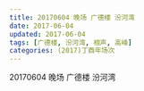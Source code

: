 ```yaml
---
title: 20170604 晚场 广德楼 汾河湾
date: 2017-06-04
updated: 2017-06-04
tags: [广德楼, 汾河湾, 相声, 高峰] 
categories: (2017)丁酉年场次 
---
```

20170604 晚场 广德楼 汾河湾

